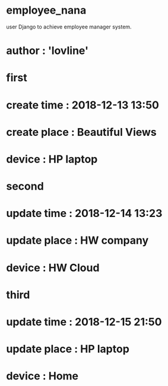 # employee_nana
user Django to achieve employee manager system.

# author : 'lovline'

# first
# create time : 2018-12-13 13:50
# create place : Beautiful Views
# device : HP laptop

# second
# update time : 2018-12-14 13:23
# update place : HW company
# device : HW Cloud

# third
# update time : 2018-12-15 21:50
# update place : HP laptop
# device : Home
